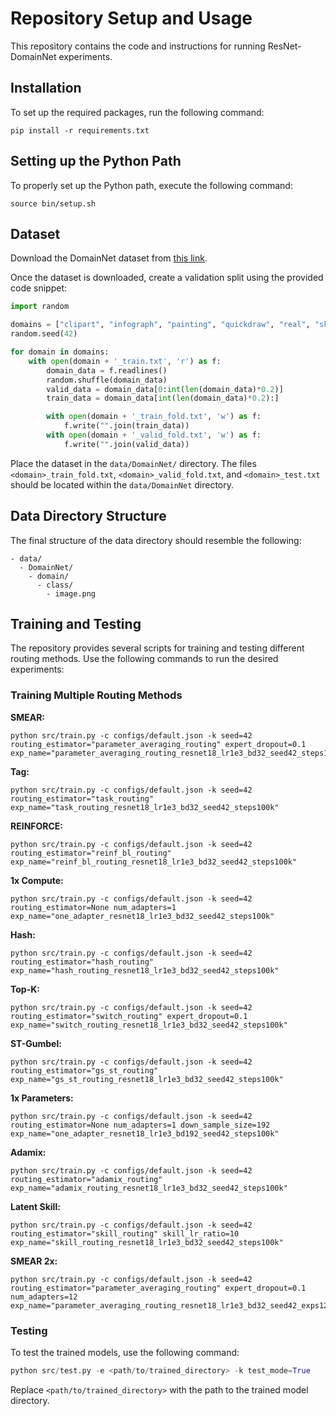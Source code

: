 # Repository Setup and Usage

This repository contains the code and instructions for running ResNet-DomainNet experiments.

## Installation

To set up the required packages, run the following command:

```
pip install -r requirements.txt
```

## Setting up the Python Path

To properly set up the Python path, execute the following command:

```
source bin/setup.sh
```

## Dataset

Download the DomainNet dataset from [this link](http://ai.bu.edu/M3SDA/).

Once the dataset is downloaded, create a validation split using the provided code snippet:

```python
import random

domains = ["clipart", "infograph", "painting", "quickdraw", "real", "sketch"]
random.seed(42)

for domain in domains:
    with open(domain + '_train.txt', 'r') as f:
        domain_data = f.readlines()
        random.shuffle(domain_data)
        valid_data = domain_data[0:int(len(domain_data)*0.2)]
        train_data = domain_data[int(len(domain_data)*0.2):]

        with open(domain + '_train_fold.txt', 'w') as f:
            f.write("".join(train_data))
        with open(domain + '_valid_fold.txt', 'w') as f:
            f.write("".join(valid_data))
```

Place the dataset in the `data/DomainNet/` directory. The files `<domain>_train_fold.txt`, `<domain>_valid_fold.txt`, and `<domain>_test.txt` should be located within the `data/DomainNet` directory.

## Data Directory Structure

The final structure of the data directory should resemble the following:

```
- data/
  - DomainNet/
    - domain/
      - class/
        - image.png
```

## Training and Testing

The repository provides several scripts for training and testing different routing methods. Use the following commands to run the desired experiments:

### Training Multiple Routing Methods

**SMEAR:**
```
python src/train.py -c configs/default.json -k seed=42 routing_estimator="parameter_averaging_routing" expert_dropout=0.1 exp_name="parameter_averaging_routing_resnet18_lr1e3_bd32_seed42_steps100k"
```

**Tag:**
```
python src/train.py -c configs/default.json -k seed=42 routing_estimator="task_routing" exp_name="task_routing_resnet18_lr1e3_bd32_seed42_steps100k"
```

**REINFORCE:**
```
python src/train.py -c configs/default.json -k seed=42 routing_estimator="reinf_bl_routing" exp_name="reinf_bl_routing_resnet18_lr1e3_bd32_seed42_steps100k"
```

**1x Compute:**
```
python src/train.py -c configs/default.json -k seed=42 routing_estimator=None num_adapters=1 exp_name="one_adapter_resnet18_lr1e3_bd32_seed42_steps100k"
```

**Hash:**
```
python src/train.py -c configs/default.json -k seed=42 routing_estimator="hash_routing" exp_name="hash_routing_resnet18_lr1e3_bd32_seed42_steps100k"
```

**Top-K:**
```
python src/train.py -c configs/default.json -k seed=42 routing_estimator="switch_routing" expert_dropout=0.1 exp_name="switch_routing_resnet18_lr1e3_bd32_seed42_steps100k"
```

**ST-Gumbel:**
```
python src/train.py -c configs/default.json -k seed=42 routing_estimator="gs_st_routing" exp_name="gs_st_routing_resnet18_lr1e3_bd32_seed42_steps100k"
```

**1x Parameters:**
```
python src/train.py -c configs/default.json -k seed=42 routing_estimator=None num_adapters=1 down_sample_size=192 exp_name="one_adapter_resnet18_lr1e3_bd192_seed42_steps100k"
```

**Adamix:**
```
python src/train.py -c configs/default.json -k seed=42 routing_estimator="adamix_routing" exp_name="adamix_routing_resnet18_lr1e3_bd32_seed42_steps100k"
```

**Latent Skill:**
```
python src/train.py -c configs/default.json -k seed=42 routing_estimator="skill_routing" skill_lr_ratio=10 exp_name="skill_routing_resnet18_lr1e3_bd32_seed42_steps100k"
```

**SMEAR 2x:**
```
python src/train.py -c configs/default.json -k seed=42 routing_estimator="parameter_averaging_routing" expert_dropout=0.1 num_adapters=12 exp_name="parameter_averaging_routing_resnet18_lr1e3_bd32_seed42_exps12_steps100k"
```

### Testing

To test the trained models, use the following command:

```python
python src/test.py -e <path/to/trained_directory> -k test_mode=True
```

Replace `<path/to/trained_directory>` with the path to the trained model directory.

